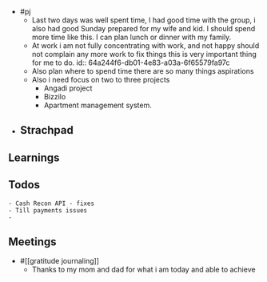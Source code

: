 - #pj
	- Last two days was well spent time, I had good time with the group, i also had good Sunday prepared for my wife and kid. I should spend more time like this. I can plan lunch or dinner with my family.
	- At work i am not fully concentrating with work, and not happy should not complain any more work to fix things this is very important thing for me to do.
	  id:: 64a244f6-db01-4e83-a03a-6f65579fa97c
	- Also plan where to spend time there are so many things aspirations
	- Also i need focus on two to three projects
		- Angadi project
		- Bizzilo
		- Apartment management system.
- ## Strachpad
## Learnings
## Todos
	- Cash Recon API - fixes
	- Till payments issues
	-
## Meetings
- #[[gratitude journaling]]
	- Thanks to my mom and dad for what i am today and able to achieve